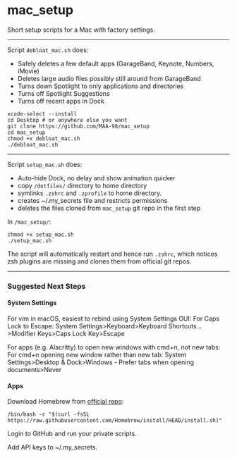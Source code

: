 # mac_setup

Short setup scripts for a Mac with factory settings.

---

Script `debloat_mac.sh` does:
- Safely deletes a few default apps (GarageBand, Keynote, Numbers, iMovie)
- Deletes large audio files possibly still around from GarageBand
- Turns down Spotlight to only applications and directories
- Turns off Spotlight Suggestions
- Turns off recent apps in Dock

```shell
xcode-select --install
cd Desktop # or anywhere else you want
git clone https://github.com/MAA-98/mac_setup
cd mac_setup
chmod +x debloat_mac.sh
./debloat_mac.sh
```

---

Script `setup_mac.sh` does:
- Auto-hide Dock, no delay and show animation quicker
- copy `/dotfiles/` directory to home directory
- symlinks `.zshrc` and `.zprofile` to home directory.
- creates ~/.my_secrets file and restricts permissions
- deletes the files cloned from `mac_setup` git repo in the first step

In `/mac_setup/`:
```shell
chmod +x setup_mac.sh
./setup_mac.sh
```

The script will automatically restart and hence run `.zshrc`, which notices zsh plugins are missing and clones them from official git repos.

---
### Suggested Next Steps

#### System Settings
For vim in macOS, easiest to rebind using System Settings GUI:
For Caps Lock to Escape:
System Settings>Keyboard>Keyboard Shortcuts…>Modifier Keys>Caps Lock Key>Escape

For apps (e.g. Alacritty) to open new windows with cmd+n, not new tabs:
For cmd+n opening new window rather than new tab:
System Settings>Desktop & Dock>Windows - Prefer tabs when opening documents>Never

#### Apps

Download Homebrew from [official repo](https://brew.sh):
```shell
/bin/bash -c "$(curl -fsSL https://raw.githubusercontent.com/Homebrew/install/HEAD/install.sh)"
```

Login to GitHub and run your private scripts.

Add API keys to ~/.my_secrets.
